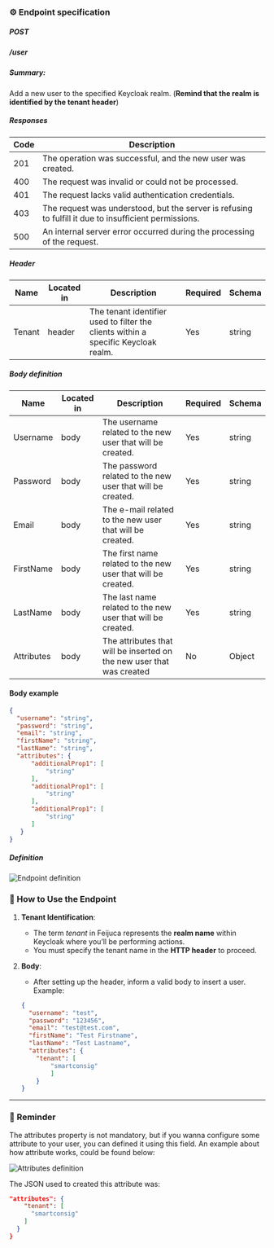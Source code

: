 ### ⚙️ Endpoint specification  

##### POST
##### /user
##### Summary:

Add a new user to the specified Keycloak realm. (**Remind that the realm is identified by the tenant header**)

##### Responses
| Code | Description |
| ---- | ----------- |
| 201 | The operation was successful, and the new user was created. |
| 400 | The request was invalid or could not be processed. |
| 401 | The request lacks valid authentication credentials. |
| 403 | The request was understood, but the server is refusing to fulfill it due to insufficient permissions. |
| 500 | An internal server error occurred during the processing of the request. |
    
##### Header

| Name | Located in | Description | Required | Schema |
| ---- | ---------- | ----------- | -------- | ---- |
| Tenant | header | The tenant identifier used to filter the clients within a specific Keycloak realm. | Yes | string |

##### Body definition

| Name | Located in | Description | Required | Schema |
| ---- | ---------- | ----------- | -------- | ---- |
| Username | body | The username related to the new user that will be created. | Yes | string |
| Password | body | The password related to the new user that will be created. | Yes | string |
| Email | body | The e-mail related to the new user that will be created. | Yes | string |
| FirstName | body | The first name related to the new user that will be created.| Yes | string |
| LastName | body | The last name related to the new user that will be created.| Yes | string |
| Attributes | body | The attributes that will be inserted on the new user that was created| No | Object |

#### Body example

```json
{  
  "username": "string",
  "password": "string",
  "email": "string",
  "firstName": "string",
  "lastName": "string",
  "attributes": {
	  "additionalProp1": [
		  "string"
	  ],
	  "additionalProp1": [
		  "string"
	  ],
	  "additionalProp1": [
		  "string"
	  ]    
   }
}
```
	
##### Definition
![Endpoint definition](https://res.cloudinary.com/dbyrluup1/image/upload/qaa8tdwzt3ub4vkrcvbc.jpg "Endpoint definition")   


### 📝 How to Use the Endpoint

1. **Tenant Identification**:
   - The term *tenant* in Feijuca represents the **realm name** within Keycloak where you’ll be performing actions.
   - You must specify the tenant name in the **HTTP header** to proceed.


2. **Body**:
   - After setting up the header, inform a valid body to insert a user. Example:  

	```json
	{  
	  "username": "test",
	  "password": "123456",
	  "email": "test@test.com",
	  "firstName": "Test Firstname",
	  "lastName": "Test Lastname",
	  "attributes": {
		"tenant": [
			"smartconsig"
			]
		}
	}
	
	```
---

### 📝 Reminder

The attributes property is not mandatory, but if you wanna configure some attribute to your user, you can defined it using this field.
An example about how attribute works, could be found below:

![Attributes definition](https://res.cloudinary.com/dbyrluup1/image/upload/e2l4wkakcb1rgrwcxrfp.jpg "Attributes definition")   

The JSON used to created this attribute was:

```json
"attributes": {
    "tenant": [
      "smartconsig"
    ]
  }
}
```
